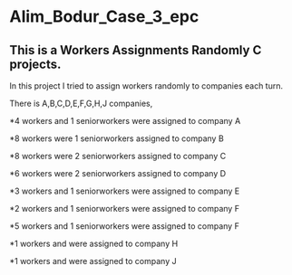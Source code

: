 # Alim_Bodur_Case_3_epc

## This is a Workers Assignments Randomly C projects.

In this project I tried to assign workers randomly to companies each turn. 

There is A,B,C,D,E,F,G,H,J companies,

*4 workers and 1 seniorworkers were assigned to company A

*8 workers were 1 seniorworkers assigned to company B

*8 workers were 2 seniorworkers assigned to company C

*6 workers were 2 seniorworkers assigned to company D

*3 workers and 1 seniorworkers were assigned to company E

*2 workers and 1 seniorworkers were assigned to company F

*5 workers and 1 seniorworkers were assigned to company F

*1 workers and were assigned to company H

*1 workers and were assigned to company J

